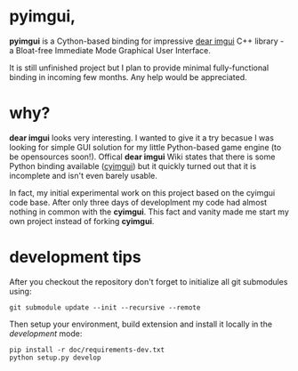 # pyimgui,

**pyimgui** is a Cython-based binding for impressive 
[dear imgui](https://github.com/ocornut/imgui) C++ library - 
a Bloat-free Immediate Mode Graphical User Interface.
 
It is still unfinished project but I plan to provide minimal fully-functional
binding in incoming few months. Any help would be appreciated.


# why?

**dear imgui** looks very interesting. I wanted to give it a try becasue I was
looking for simple GUI solution for my little Python-based game engine (to be
opensources soon!). Offical **dear imgui** Wiki states that there is some
Python binding available ([cyimgui](https://github.com/chromy/cyimgui)) but it
quickly turned out that it is incomplete and isn't even barely usable.

In fact, my initial experimental work on this project based on the cyimgui code
base. After only three days of developlment my code had almost nothing in common
with the **cyimgui**. This fact and vanity made me start my own project instead
of forking **cyimgui**.


# development tips

After you checkout the repository don't forget to initialize all git submodules
using:

    git submodule update --init --recursive --remote

Then setup your environment, build extension and install it locally in the
*development* mode:

    pip install -r doc/requirements-dev.txt
    python setup.py develop
